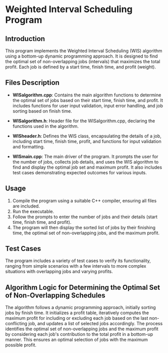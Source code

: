 # Weighted Interval Scheduling Program

## Introduction

This program implements the Weighted Interval Scheduling (WIS) algorithm using a bottom-up dynamic programming approach. It is designed to find the optimal set of non-overlapping jobs (intervals) that maximizes the total profit. Each job is defined by a start time, finish time, and profit (weight).

## Files Description

- **WISalgorithm.cpp**: Contains the main algorithm functions to determine the optimal set of jobs based on their start time, finish time, and profit. It includes functions for user input validation, input error handling, and job sorting based on finish time.

- **WISalgorithm.h**: Header file for the WISalgorithm.cpp, declaring the functions used in the algorithm.

- **WISheader.h**: Defines the WIS class, encapsulating the details of a job, including start time, finish time, profit, and functions for input validation and formatting.

- **WISmain.cpp**: The main driver of the program. It prompts the user for the number of jobs, collects job details, and uses the WIS algorithm to find and display the optimal job set and maximum profit. It also includes test cases demonstrating expected outcomes for various inputs.

## Usage

1. Compile the program using a suitable C++ compiler, ensuring all files are included.
2. Run the executable.
3. Follow the prompts to enter the number of jobs and their details (start time, finish time, and profit).
4. The program will then display the sorted list of jobs by their finishing time, the optimal set of non-overlapping jobs, and the maximum profit.

## Test Cases

The program includes a variety of test cases to verify its functionality, ranging from simple scenarios with a few intervals to more complex situations with overlapping jobs and varying profits.

## Algorithm Logic for Determining the Optimal Set of Non-Overlapping Schedules

The algorithm follows a dynamic programming approach, initially sorting jobs by finish time. It initializes a profit table, iteratively computes the maximum profit for including or excluding each job based on the last non-conflicting job, and updates a list of selected jobs accordingly. The process identifies the optimal set of non-overlapping jobs and the maximum profit by considering each job's contribution to the total profit in a bottom-up manner. This ensures an optimal selection of jobs with the maximum possible profit.




